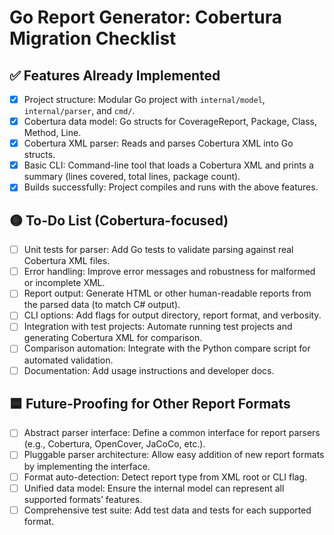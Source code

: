 # Go Report Generator: Cobertura Migration Checklist

## ✅ Features Already Implemented

- [x] Project structure: Modular Go project with `internal/model`, `internal/parser`, and `cmd/`.
- [x] Cobertura data model: Go structs for CoverageReport, Package, Class, Method, Line.
- [x] Cobertura XML parser: Reads and parses Cobertura XML into Go structs.
- [x] Basic CLI: Command-line tool that loads a Cobertura XML and prints a summary (lines covered, total lines, package count).
- [x] Builds successfully: Project compiles and runs with the above features.

## 🟡 To-Do List (Cobertura-focused)

- [ ] Unit tests for parser: Add Go tests to validate parsing against real Cobertura XML files.
- [ ] Error handling: Improve error messages and robustness for malformed or incomplete XML.
- [ ] Report output: Generate HTML or other human-readable reports from the parsed data (to match C# output).
- [ ] CLI options: Add flags for output directory, report format, and verbosity.
- [ ] Integration with test projects: Automate running test projects and generating Cobertura XML for comparison.
- [ ] Comparison automation: Integrate with the Python compare script for automated validation.
- [ ] Documentation: Add usage instructions and developer docs.

## 🟦 Future-Proofing for Other Report Formats

- [ ] Abstract parser interface: Define a common interface for report parsers (e.g., Cobertura, OpenCover, JaCoCo, etc.).
- [ ] Pluggable parser architecture: Allow easy addition of new report formats by implementing the interface.
- [ ] Format auto-detection: Detect report type from XML root or CLI flag.
- [ ] Unified data model: Ensure the internal model can represent all supported formats’ features.
- [ ] Comprehensive test suite: Add test data and tests for each supported format.
